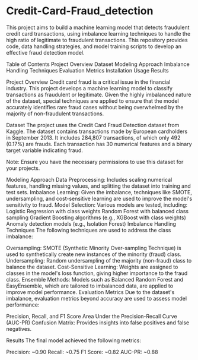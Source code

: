 # Credit-Card-Fraud_detection
This project aims to build a machine learning model that detects fraudulent credit card transactions, using imbalance learning techniques to handle the high ratio of legitimate to fraudulent transactions. This repository provides code, data handling strategies, and model training scripts to develop an effective fraud detection model.

Table of Contents
Project Overview
Dataset
Modeling Approach
Imbalance Handling Techniques
Evaluation Metrics
Installation
Usage
Results


Project Overview
Credit card fraud is a critical issue in the financial industry. This project develops a machine learning model to classify transactions as fraudulent or legitimate. Given the highly imbalanced nature of the dataset, special techniques are applied to ensure that the model accurately identifies rare fraud cases without being overwhelmed by the majority of non-fraudulent transactions.

Dataset
The project uses the Credit Card Fraud Detection dataset from Kaggle. The dataset contains transactions made by European cardholders in September 2013. It includes 284,807 transactions, of which only 492 (0.17%) are frauds. Each transaction has 30 numerical features and a binary target variable indicating fraud.

Note: Ensure you have the necessary permissions to use this dataset for your projects.

Modeling Approach
Data Preprocessing: Includes scaling numerical features, handling missing values, and splitting the dataset into training and test sets.
Imbalance Learning: Given the imbalance, techniques like SMOTE, undersampling, and cost-sensitive learning are used to improve the model's sensitivity to fraud.
Model Selection: Various models are tested, including:
Logistic Regression with class weights
Random Forest with balanced class sampling
Gradient Boosting algorithms (e.g., XGBoost with class weights)
Anomaly detection models (e.g., Isolation Forest)
Imbalance Handling Techniques
The following techniques are used to address the class imbalance:

Oversampling: SMOTE (Synthetic Minority Over-sampling Technique) is used to synthetically create new instances of the minority (fraud) class.
Undersampling: Random undersampling of the majority (non-fraud) class to balance the dataset.
Cost-Sensitive Learning: Weights are assigned to classes in the model's loss function, giving higher importance to the fraud class.
Ensemble Methods: Models such as Balanced Random Forest and EasyEnsemble, which are tailored to imbalanced data, are applied to improve model performance.
Evaluation Metrics
Due to the dataset's imbalance, evaluation metrics beyond accuracy are used to assess model performance:

Precision, Recall, and F1 Score
Area Under the Precision-Recall Curve (AUC-PR)
Confusion Matrix: Provides insights into false positives and false negatives.

Results
The final model achieved the following metrics:

Precision: ~0.90
Recall: ~0.75
F1 Score: ~0.82
AUC-PR: ~0.88
